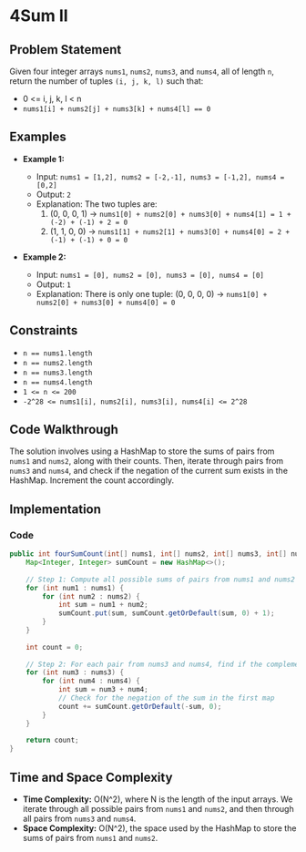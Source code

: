 # 4Sum II

## Problem Statement

Given four integer arrays `nums1`, `nums2`, `nums3`, and `nums4`, all of length `n`, return the number of tuples `(i, j, k, l)` such that:

- 0 <= i, j, k, l < n
- `nums1[i] + nums2[j] + nums3[k] + nums4[l] == 0`

## Examples

- **Example 1:**
  - Input: `nums1 = [1,2], nums2 = [-2,-1], nums3 = [-1,2], nums4 = [0,2]`
  - Output: `2`
  - Explanation: The two tuples are:
    1. (0, 0, 0, 1) -> `nums1[0] + nums2[0] + nums3[0] + nums4[1] = 1 + (-2) + (-1) + 2 = 0`
    2. (1, 1, 0, 0) -> `nums1[1] + nums2[1] + nums3[0] + nums4[0] = 2 + (-1) + (-1) + 0 = 0`

- **Example 2:**
  - Input: `nums1 = [0], nums2 = [0], nums3 = [0], nums4 = [0]`
  - Output: `1`
  - Explanation: There is only one tuple: (0, 0, 0, 0) -> `nums1[0] + nums2[0] + nums3[0] + nums4[0] = 0`

## Constraints

- `n == nums1.length`
- `n == nums2.length`
- `n == nums3.length`
- `n == nums4.length`
- `1 <= n <= 200`
- `-2^28 <= nums1[i], nums2[i], nums3[i], nums4[i] <= 2^28`

## Code Walkthrough

The solution involves using a HashMap to store the sums of pairs from `nums1` and `nums2`, along with their counts. Then, iterate through pairs from `nums3` and `nums4`, and check if the negation of the current sum exists in the HashMap. Increment the count accordingly.

## Implementation

### Code

```java
public int fourSumCount(int[] nums1, int[] nums2, int[] nums3, int[] nums4) {
    Map<Integer, Integer> sumCount = new HashMap<>();
    
    // Step 1: Compute all possible sums of pairs from nums1 and nums2 and record their counts
    for (int num1 : nums1) {
        for (int num2 : nums2) {
            int sum = num1 + num2;
            sumCount.put(sum, sumCount.getOrDefault(sum, 0) + 1);
        }
    }
    
    int count = 0;
    
    // Step 2: For each pair from nums3 and nums4, find if the complement sum exists in map
    for (int num3 : nums3) {
        for (int num4 : nums4) {
            int sum = num3 + num4;
            // Check for the negation of the sum in the first map
            count += sumCount.getOrDefault(-sum, 0);
        }
    }
    
    return count;
}
```

## Time and Space Complexity

- **Time Complexity:** O(N^2), where N is the length of the input arrays. We iterate through all possible pairs from `nums1` and `nums2`, and then through all pairs from `nums3` and `nums4`.
- **Space Complexity:** O(N^2), the space used by the HashMap to store the sums of pairs from `nums1` and `nums2`.